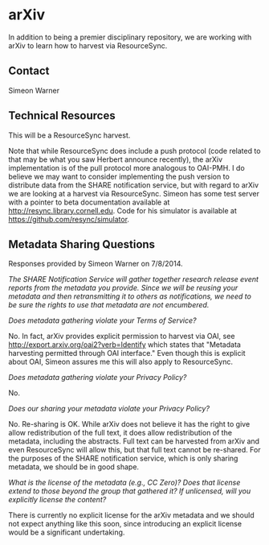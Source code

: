 arXiv
====

In addition to being a premier disciplinary repository, we are working with arXiv to learn how to harvest via ResourceSync.

Contact
----

Simeon Warner

Technical Resources
----

This will be a ResourceSync harvest.

Note that while ResourceSync does include a push protocol (code related to that may be what you saw Herbert announce recently), the arXiv implementation is of the pull protocol more analogous to OAI-PMH. I do believe we may want to consider implementing the push version to distribute data from the SHARE notification service, but with regard to arXiv we are looking at a harvest via ResourceSync. Simeon has some test server with a pointer to beta documentation available at http://resync.library.cornell.edu. Code for his simulator is available at https://github.com/resync/simulator.

Metadata Sharing Questions
----

Responses provided by Simeon Warner on 7/8/2014.

_The SHARE Notification Service will gather together research release event reports from the metadata you provide. Since we will be reusing your metadata and then retransmitting it to others as notifications, we need to be sure the rights to use that metadata are not encumbered._

_Does metadata gathering violate your Terms of Service?_

No. In fact, arXiv provides explicit permission to harvest via OAI, see http://export.arxiv.org/oai2?verb=Identify which states that "Metadata harvesting permitted through OAI interface." Even though this is explicit about OAI, Simeon assures me this will also apply to ResourceSync.

_Does metadata gathering violate your Privacy Policy?_

No.

_Does our sharing your metadata violate your Privacy Policy?_

No. Re-sharing is OK. While arXiv does not believe it has the right to give allow redistribution of the full text, it does allow redistribution of the metadata, including the abstracts. Full text can be harvested from arXiv and even ResourceSync will allow this, but that full text cannot be re-shared. For the purposes of the SHARE notification service, which is only sharing metadata, we should be in good shape.

_What is the license of the metadata (e.g., CC Zero)? Does that license extend to those beyond the group that gathered it? If unlicensed, will you explicitly license the content?_

There is currently no explicit license for the arXiv metadata and we should not expect anything like this soon, since introducing an explicit license would be a significant undertaking.
